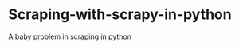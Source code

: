 Scraping-with-scrapy-in-python
==============================

A baby problem in scraping in python 
